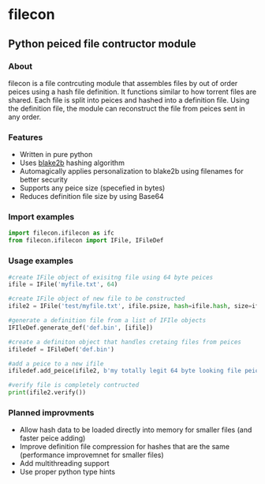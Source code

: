 # filecon
## Python peiced file contructor module

### About
filecon is a file contrcuting module that assembles files by out of order peices using a hash file definition. 
It functions similar to how torrent files are shared. Each file is split into peices and hashed into a definition file.
Using the definition file, the module can reconstruct the file from peices sent in any order.

### Features
- Written in pure python
- Uses [blake2b](https://www.blake2.net/) hashing algorithm
- Automagically applies personalization to blake2b using filenames for better security
- Supports any peice size (specefied in bytes)
- Reduces definition file size by using Base64

### Import examples
```Python
import filecon.ifilecon as ifc
from filecon.ifilecon import IFile, IFileDef
```

### Usage examples
```Python
#create IFile object of exisitng file using 64 byte peices
ifile = IFile('myfile.txt', 64)

#create IFile object of new file to be constructed 
ifile2 = IFile('test/myfile.txt', ifile.psize, hash=ifile.hash, size=ifile.size, start=ifile.start)

#generate a definition file from a list of IFIle objects
IFIleDef.generate_def('def.bin', [ifile])

#create a definiton object that handles cretaing files from peices
ifiledef = IFileDef('def.bin')

#add a peice to a new ifile
ifiledef.add_peice(ifile2, b'my totally legit 64 byte looking file peice')

#verify file is completely contructed
print(ifile2.verify())
```

### Planned improvments
- Allow hash data to be loaded directly into memory for smaller files (and faster peice adding)
- Improve definition file compression for hashes that are the same (performance improvemnet for smaller files)
- Add multithreading support
- Use proper python type hints  


